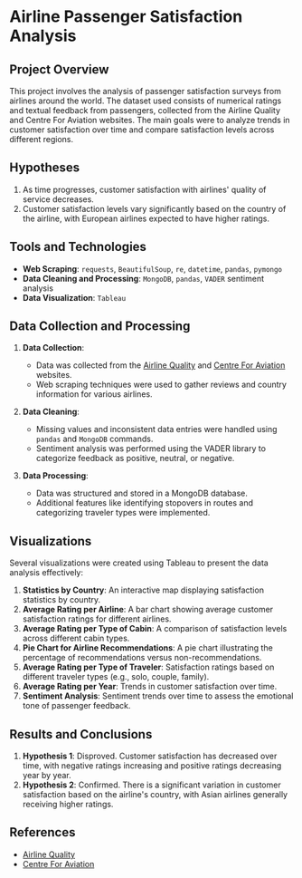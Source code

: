 # Airline Passenger Satisfaction Analysis

## Project Overview
This project involves the analysis of passenger satisfaction surveys from airlines around the world. The dataset used consists of numerical ratings and textual feedback from passengers, collected from the Airline Quality and Centre For Aviation websites. The main goals were to analyze trends in customer satisfaction over time and compare satisfaction levels across different regions.

## Hypotheses
1. As time progresses, customer satisfaction with airlines' quality of service decreases.
2. Customer satisfaction levels vary significantly based on the country of the airline, with European airlines expected to have higher ratings.

## Tools and Technologies
- **Web Scraping**: `requests`, `BeautifulSoup`, `re`, `datetime`, `pandas`, `pymongo`
- **Data Cleaning and Processing**: `MongoDB`, `pandas`, `VADER` sentiment analysis
- **Data Visualization**: `Tableau`

## Data Collection and Processing
1. **Data Collection**:
    - Data was collected from the [Airline Quality](https://www.airlinequality.com/review-pages/latest-airline-reviews/) and [Centre For Aviation](https://centreforaviation.com/data/profiles) websites.
    - Web scraping techniques were used to gather reviews and country information for various airlines.

2. **Data Cleaning**:
    - Missing values and inconsistent data entries were handled using `pandas` and `MongoDB` commands.
    - Sentiment analysis was performed using the VADER library to categorize feedback as positive, neutral, or negative.

3. **Data Processing**:
    - Data was structured and stored in a MongoDB database.
    - Additional features like identifying stopovers in routes and categorizing traveler types were implemented.

## Visualizations
Several visualizations were created using Tableau to present the data analysis effectively:
1. **Statistics by Country**: An interactive map displaying satisfaction statistics by country.
2. **Average Rating per Airline**: A bar chart showing average customer satisfaction ratings for different airlines.
3. **Average Rating per Type of Cabin**: A comparison of satisfaction levels across different cabin types.
4. **Pie Chart for Airline Recommendations**: A pie chart illustrating the percentage of recommendations versus non-recommendations.
5. **Average Rating per Type of Traveler**: Satisfaction ratings based on different traveler types (e.g., solo, couple, family).
6. **Average Rating per Year**: Trends in customer satisfaction over time.
7. **Sentiment Analysis**: Sentiment trends over time to assess the emotional tone of passenger feedback.

## Results and Conclusions
1. **Hypothesis 1**: Disproved. Customer satisfaction has decreased over time, with negative ratings increasing and positive ratings decreasing year by year.
2. **Hypothesis 2**: Confirmed. There is a significant variation in customer satisfaction based on the airline's country, with Asian airlines generally receiving higher ratings.

## References
- [Airline Quality](https://www.airlinequality.com/review-pages/latest-airline-reviews/)
- [Centre For Aviation](https://centreforaviation.com/data/profiles)

